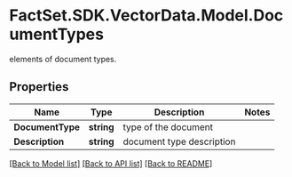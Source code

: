 # FactSet.SDK.VectorData.Model.DocumentTypes
elements of document types.

## Properties

Name | Type | Description | Notes
------------ | ------------- | ------------- | -------------
**DocumentType** | **string** | type of the document | 
**Description** | **string** | document type description | 

[[Back to Model list]](../README.md#documentation-for-models) [[Back to API list]](../README.md#documentation-for-api-endpoints) [[Back to README]](../README.md)

